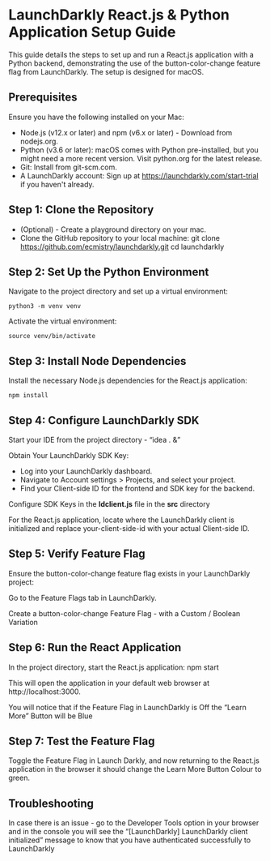# LaunchDarkly React.js & Python Application Setup Guide
This guide details the steps to set up and run a React.js application with a Python backend, demonstrating the use of the button-color-change feature flag from LaunchDarkly.
The setup is designed for macOS.


## Prerequisites
Ensure you have the following installed on your Mac:

* Node.js (v12.x or later) and npm (v6.x or later) - Download from nodejs.org.
* Python (v3.6 or later): macOS comes with Python pre-installed, but you might need a more recent version. Visit python.org for the latest release.
* Git: Install from git-scm.com.
* A LaunchDarkly account: Sign up at https://launchdarkly.com/start-trial if you haven't already.


## Step 1: Clone the Repository
* (Optional) - Create a playground directory on your mac.
* Clone the GitHub repository to your local machine: git clone https://github.com/ecmistry/launchdarkly.git
cd launchdarkly

## Step 2: Set Up the Python Environment
Navigate to the project directory and set up a virtual environment:

    python3 -m venv venv

Activate the virtual environment:

    source venv/bin/activate

## Step 3: Install Node Dependencies
Install the necessary Node.js dependencies for the React.js application:

    npm install

## Step 4: Configure LaunchDarkly SDK
Start your IDE from the project directory - “idea . &”

Obtain Your LaunchDarkly SDK Key:

* Log into your LaunchDarkly dashboard.
* Navigate to Account settings > Projects, and select your project.
* Find your Client-side ID for the frontend and SDK key for the backend.

Configure SDK Keys in the **ldclient.js** file in the **src** directory

For the React.js application, locate where the LaunchDarkly client is initialized and replace your-client-side-id with your actual Client-side ID.

## Step 5: Verify Feature Flag
Ensure the button-color-change feature flag exists in your LaunchDarkly project:

Go to the Feature Flags tab in LaunchDarkly.

Create a button-color-change Feature Flag - with a Custom / Boolean Variation

## Step 6: Run the React Application
In the project directory, start the React.js application:
npm start

This will open the application in your default web browser at http://localhost:3000.

You will notice that if the Feature Flag in LaunchDarkly is Off the “Learn More” Button will be Blue

## Step 7: Test the Feature Flag
Toggle the Feature Flag in Launch Darkly, and now returning to the React.js application in the browser it should change the Learn More Button Colour to green.

## Troubleshooting
In case there is an issue - go to the Developer Tools option in your browser and in the console you will see the “[LaunchDarkly] LaunchDarkly client initialized” message to know that you have authenticated successfully to LaunchDarkly
